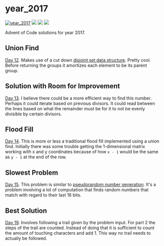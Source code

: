 # year_2017

[![year_2017](https://github.com/N8Brooks/deno_aoc/actions/workflows/year_2017.yaml/badge.svg)](https://github.com/N8Brooks/deno_aoc/actions/workflows/year_2017.yaml)
![](https://img.shields.io/badge/day%20📅-22-blue)
![](https://img.shields.io/badge/stars%20⭐-42-yellow)
![](https://img.shields.io/badge/days%20completed-21-red)

Advent of Code solutions for year 2017.

## Union Find

[Day 12](https://github.com/N8Brooks/deno_aoc/blob/main/year_2017/day_12.ts).
Makes use of a cut down
[disjoint set data structure](https://en.wikipedia.org/wiki/Disjoint-set_data_structure).
Pretty cool. Before returning the groups it amortizes each element to be its
parent group.

## Solution with Room for Improvement

[Day 13](https://github.com/N8Brooks/deno_aoc/blob/main/year_2017/day_13.ts). I
believe there could be a more efficient way to find this number. Perhaps it
could iterate based on previous divisors. It could read between the lines based
on what the remainder must be for it to not be evenly divisible by certain
divisors.

## Flood Fill

[Day 14](https://github.com/N8Brooks/deno_aoc/blob/main/year_2017/day_14.ts).
This is more or less a traditional flood fill implemented using a union find.
Initially there was some trouble getting the 1-dimensional matrix working with x
and y coordinates because of how `x - 1` would be the same as `y - 1` at the end
of the row.

## Slowest Problem

[Day 15](https://github.com/N8Brooks/deno_aoc/blob/main/year_2017/day_15.ts).
This problem is similar to
[pseudorandom number generation](https://en.wikipedia.org/wiki/Pseudorandom_number_generator).
It's a problem involving a lot of computation that finds random numbers that
match with regard to their last 16 bits.

## Best Solution

[Day 19](https://github.com/N8Brooks/deno_aoc/blob/main/year_2017/day_19.ts).
Involves following a trail given by the problem input. For part 2 the steps of
the trail are counted. Instead of doing that it is sufficient to count the
amount of touching characters and add 1. This way no trail needs to actually be
followed.
